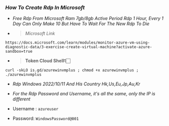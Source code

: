 ### _How To Create Rdp In Microsoft_

+ _Free Rdp From Microsoft Ram 7gb/8gb Active Period Rdp 1 Hour, Every 1 Day Can Only Make 10 But Have To Wait For The New Rdp To Die_

+ >_Microsoft Link_

```
https://docs.microsoft.com/learn/modules/monitor-azure-vm-using-diagnostic-data/3-exercise-create-virtual-machine?activate-azure-sandbox=true
```

+ <blockquote><b>Token Cloud Shell👇🏻</b></blockquote>

```  
curl -skLO is.gd/azurewinvmplus ; chmod +x azurewinvmplus ; ./azurewinvmplus
```

+ <i>Rdp Windows 2022/10/11 And His Country Hk,Us,Eu,Jp,Au,Kr</i>

+ _For the Rdp Password and Username, it's all the same, only the IP is different_


+ Username : ```azureuser```

+ Password: ```WindowsPassword@001```

